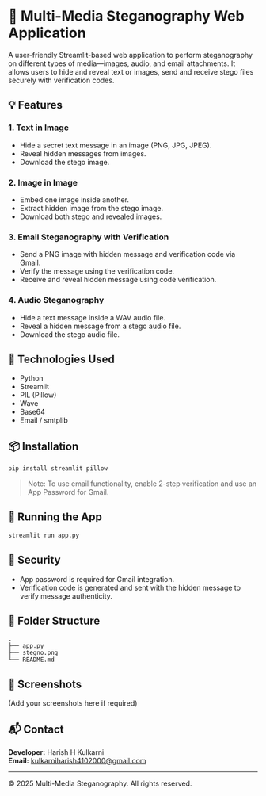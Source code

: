 
# 🔐 Multi-Media Steganography Web Application

A user-friendly Streamlit-based web application to perform steganography on different types of media—images, audio, and email attachments. It allows users to hide and reveal text or images, send and receive stego files securely with verification codes.

## 💡 Features

### 1. Text in Image
- Hide a secret text message in an image (PNG, JPG, JPEG).
- Reveal hidden messages from images.
- Download the stego image.

### 2. Image in Image
- Embed one image inside another.
- Extract hidden image from the stego image.
- Download both stego and revealed images.

### 3. Email Steganography with Verification
- Send a PNG image with hidden message and verification code via Gmail.
- Verify the message using the verification code.
- Receive and reveal hidden message using code verification.

### 4. Audio Steganography
- Hide a text message inside a WAV audio file.
- Reveal a hidden message from a stego audio file.
- Download the stego audio file.

## 🔧 Technologies Used
- Python
- Streamlit
- PIL (Pillow)
- Wave
- Base64
- Email / smtplib

## 📦 Installation

```bash
pip install streamlit pillow
```

> Note: To use email functionality, enable 2-step verification and use an App Password for Gmail.

## 🚀 Running the App

```bash
streamlit run app.py
```

## 🔐 Security
- App password is required for Gmail integration.
- Verification code is generated and sent with the hidden message to verify message authenticity.

## 📁 Folder Structure

```
.
├── app.py
├── stegno.png
└── README.md
```

## 📸 Screenshots
(Add your screenshots here if required)

## 📬 Contact

**Developer:** Harish H Kulkarni  
**Email:** kulkarniharish4102000@gmail.com

---

© 2025 Multi-Media Steganography. All rights reserved.
